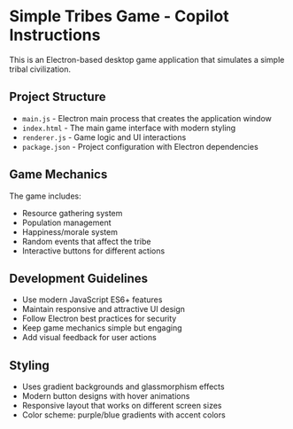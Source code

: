 <!-- Use this file to provide workspace-specific custom instructions to Copilot. For more details, visit https://code.visualstudio.com/docs/copilot/copilot-customization#_use-a-githubcopilotinstructionsmd-file -->

# Simple Tribes Game - Copilot Instructions

This is an Electron-based desktop game application that simulates a simple tribal civilization.

## Project Structure
- `main.js` - Electron main process that creates the application window
- `index.html` - The main game interface with modern styling
- `renderer.js` - Game logic and UI interactions
- `package.json` - Project configuration with Electron dependencies

## Game Mechanics
The game includes:
- Resource gathering system
- Population management
- Happiness/morale system
- Random events that affect the tribe
- Interactive buttons for different actions

## Development Guidelines
- Use modern JavaScript ES6+ features
- Maintain responsive and attractive UI design
- Follow Electron best practices for security
- Keep game mechanics simple but engaging
- Add visual feedback for user actions

## Styling
- Uses gradient backgrounds and glassmorphism effects
- Modern button designs with hover animations
- Responsive layout that works on different screen sizes
- Color scheme: purple/blue gradients with accent colors
